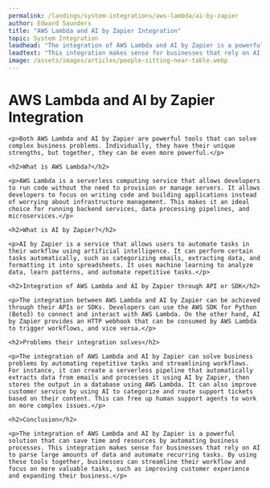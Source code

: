 ```yaml
---
permalink: /landings/system-integrations/aws-lambda/ai-by-zapier
author: Edward Saunders
title: "AWS Lambda and AI by Zapier Integration"
topic: System Integration
leadhead: "The integration of AWS Lambda and AI by Zapier is a powerful solution that can save time and resources by automating business processes"
leadtext: "This integration makes sense for businesses that rely on AI to parse large amounts of data and automate recurring tasks. By using these tools together, businesses can streamline their workflow and focus on more valuable tasks, such as improving customer experience and expanding their business."
image: /assets/images/articles/people-sitting-near-table.webp
---
```

<div class="arttext">	<h1>AWS Lambda and AI by Zapier Integration</h1>

	<p>Both AWS Lambda and AI by Zapier are powerful tools that can solve complex business problems. Individually, they have their unique strengths, but together, they can be even more powerful.</p>

	<h2>What is AWS Lambda?</h2>

	<p>AWS Lambda is a serverless computing service that allows developers to run code without the need to provision or manage servers. It allows developers to focus on writing code and building applications instead of worrying about infrastructure management. This makes it an ideal choice for running backend services, data processing pipelines, and microservices.</p>

	<h2>What is AI by Zapier?</h2>

	<p>AI by Zapier is a service that allows users to automate tasks in their workflow using artificial intelligence. It can perform certain tasks automatically, such as categorizing emails, extracting data, and formatting it into spreadsheets. It uses machine learning to analyze data, learn patterns, and automate repetitive tasks.</p>

	<h2>Integration of AWS Lambda and AI by Zapier through API or SDK</h2>

	<p>The integration between AWS Lambda and AI by Zapier can be achieved through their APIs or SDKs. Developers can use the AWS SDK for Python (Boto3) to connect and interact with AWS Lambda. On the other hand, AI by Zapier provides an HTTP webhook that can be consumed by AWS Lambda to trigger workflows, and vice versa.</p>

	<h2>Problems their integration solves</h2>

	<p>The integration of AWS Lambda and AI by Zapier can solve business problems by automating repetitive tasks and streamlining workflows. For instance, it can create a serverless pipeline that automatically extracts data from emails and processes it using AI by Zapier, then stores the output in a database using AWS Lambda. It can also improve customer service by using AI to categorize and route support tickets based on their content. This can free up human support agents to work on more complex issues.</p>

	<h2>Conclusion</h2>

	<p>The integration of AWS Lambda and AI by Zapier is a powerful solution that can save time and resources by automating business processes. This integration makes sense for businesses that rely on AI to parse large amounts of data and automate recurring tasks. By using these tools together, businesses can streamline their workflow and focus on more valuable tasks, such as improving customer experience and expanding their business.</p>

</div>